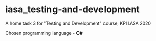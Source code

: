 # iasa_testing-and-development
A home task 3 for "Testing and Development" course, KPI IASA 2020

Chosen programming language - **C#**
